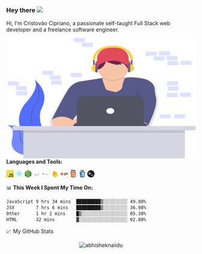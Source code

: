 ### Hey there <img src="https://media.giphy.com/media/hvRJCLFzcasrR4ia7z/giphy.gif" width="25px">

Hi, I'm Cristovão Cipriano, a passionate self-taught Full Stack web developer and a freelance software engineer.

  <img align="right" alt="GIF" src="./code.svg" width="500" height="320" />

**Languages and Tools:**

<code><img height="20" src="https://raw.githubusercontent.com/github/explore/80688e429a7d4ef2fca1e82350fe8e3517d3494d/topics/javascript/javascript.png"></code>
<code><img height="20" src="https://raw.githubusercontent.com/github/explore/80688e429a7d4ef2fca1e82350fe8e3517d3494d/topics/react/react.png"></code>
<code><img height="20" src="https://raw.githubusercontent.com/github/explore/80688e429a7d4ef2fca1e82350fe8e3517d3494d/topics/nodejs/nodejs.png"></code>
<code><img height="20" src="https://raw.githubusercontent.com/github/explore/80688e429a7d4ef2fca1e82350fe8e3517d3494d/topics/mysql/mysql.png"></code>
<code><img height="20" src="https://raw.githubusercontent.com/github/explore/80688e429a7d4ef2fca1e82350fe8e3517d3494d/topics/mongodb/mongodb.png"></code>
<code><img height="20" src="https://raw.githubusercontent.com/github/explore/80688e429a7d4ef2fca1e82350fe8e3517d3494d/topics/firebase/firebase.png"></code>
<code><img height="20" src="https://raw.githubusercontent.com/github/explore/80688e429a7d4ef2fca1e82350fe8e3517d3494d/topics/git/git.png"></code>
<code><img height="20" src="https://raw.githubusercontent.com/github/explore/80688e429a7d4ef2fca1e82350fe8e3517d3494d/topics/html/html.png"></code>
<code><img height="20" src="https://raw.githubusercontent.com/github/explore/80688e429a7d4ef2fca1e82350fe8e3517d3494d/topics/css/css.png"></code>
<code><img height="20" src="https://raw.githubusercontent.com/github/explore/80688e429a7d4ef2fca1e82350fe8e3517d3494d/topics/terminal/terminal.png"></code>

📊 **This Week I Spent My Time On:**
<!--START_SECTION:waka-->
```text
JavaScript 9 hrs 34 mins  █████████▒░░░░░░░░░ 49.80% 
JSX        7 hrs 6 mins   █████████▒░░░░░░░░░ 36.98% 
Other      1 hr 2 mins    █▒░░░░░░░░░░░░░░░░░ 05.38% 
HTML       32 mins        ▓░░░░░░░░░░░░░░░░░░ 02.80% 
```
<!--END_SECTION:waka-->


📈 My GitHub Stats

<p align="center"> <img src="https://github-readme-stats.vercel.app/api?username=cristovaojoaquimcipriano&show_icons=true&theme=gotham" alt="abhisheknaiidu" />
